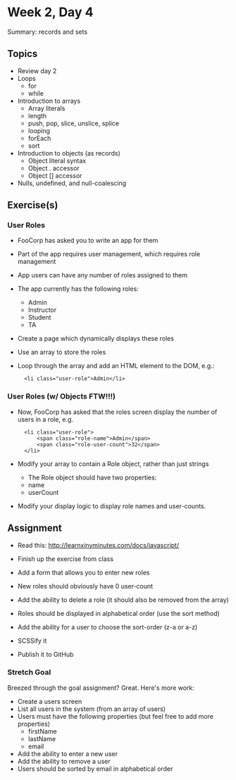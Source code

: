 # Week 2, Day 4

Summary: records and sets

## Topics

- Review day 2
- Loops
  - for
  - while
- Introduction to arrays
  - Array literals
  - length
  - push, pop, slice, unslice, splice
  - looping
  - forEach
  - sort
- Introduction to objects (as records)
  - Object literal syntax
  - Object . accessor
  - Object [] accessor
- Nulls, undefined, and null-coalescing

## Exercise(s)

### User Roles

- FooCorp has asked you to write an app for them
- Part of the app requires user management, which requires role management
- App users can have any number of roles assigned to them
- The app currently has the following roles:
  - Admin
  - Instructor
  - Student
  - TA
- Create a page which dynamically displays these roles
- Use an array to store the roles
- Loop through the array and add an HTML element to the DOM, e.g.:

        <li class="user-role">Admin</li>

### User Roles (w/ Objects FTW!!!)

- Now, FooCorp has asked that the roles screen display the number of users in a role, e.g.

        <li class="user-role">
            <span class="role-name">Admin</span>
            <span class="role-user-count">32</span>
        </li>

- Modify your array to contain a Role object, rather than just strings
  - The Role object should have two properties:
  - name
  - userCount
- Modify your display logic to display role names and user-counts.


## Assignment

- Read this: http://learnxinyminutes.com/docs/javascript/

- Finish up the exercise from class
- Add a form that allows you to enter new roles
- New roles should obviously have 0 user-count
- Add the ability to delete a role (it should also be removed from the array)
- Roles should be displayed in alphabetical order (use the sort method)
- Add the ability for a user to choose the sort-order (z-a or a-z)
- SCSSify it
- Publish it to GitHub

### Stretch Goal

Breezed through the goal assignment? Great. Here's more work:

- Create a users screen
- List all users in the system (from an array of users)
- Users must have the following properties (but feel free to add more properties)
  - firstName
  - lastName
  - email
- Add the ability to enter a new user
- Add the ability to remove a user
- Users should be sorted by email in alphabetical order

